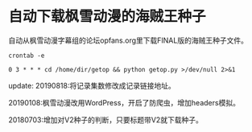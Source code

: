 # 自动下载枫雪动漫的海贼王种子
自动从枫雪动漫字幕组的论坛opfans.org里下载FINAL版的海贼王种子文件。

``crontab -e``

``0 3 * * * cd /home/dir/getop && python getop.py >/dev/null 2>&1``

update:
20190818:将记录集数修改成记录链接地址。

20190108:枫雪动漫改用WordPress，开启了防爬虫，增加headers模拟。

20180703:增加对V2种子的判断，只要标题带V2就下载种子。
